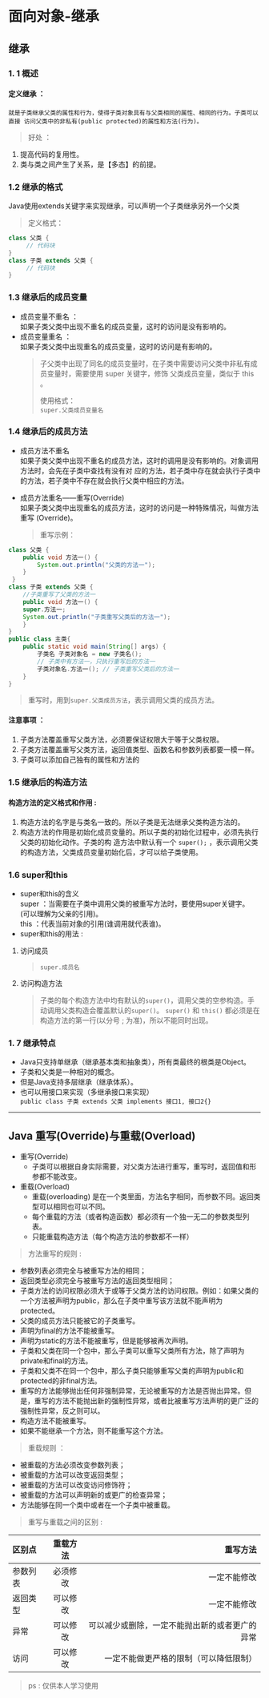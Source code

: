 # 面向对象-继承
## 继承
### 1. 1 概述
#### 定义继承 ：
    就是子类继承父类的属性和行为，使得子类对象具有与父类相同的属性、相同的行为。子类可以直接 访问父类中的非私有(public protected)的属性和方法(行为)。 
> 好处 ：
1. 提高代码的复用性。 
2. 类与类之间产生了关系，是【多态】的前提。

### 1.2 继承的格式 
Java使用extends关键字来实现继承，可以声明一个子类继承另外一个父类
> 定义格式：
~~~java
class 父类 {
     // 代码块 
}
class 子类 extends 父类 {
     // 代码块
}
~~~
### 1.3 继承后的成员变量
* 成员变量不重名 ：  
     如果子类父类中出现不重名的成员变量，这时的访问是没有影响的。
* 成员变量重名 ： \
    如果子类父类中出现重名的成员变量，这时的访问是有影响的。
    > 子父类中出现了同名的成员变量时，在子类中需要访问父类中非私有成员变量时，需要使用 super 关键字，修饰 父类成员变量，类似于 this 。
    >
    > 使用格式：\
    >`super.父类成员变量名`
### 1.4 继承后的成员方法
* 成员方法不重名\
    如果子类父类中出现不重名的成员方法，这时的调用是没有影响的。对象调用方法时，会先在子类中查找有没有对 应的方法，若子类中存在就会执行子类中的方法，若子类中不存在就会执行父类中相应的方法。
* 成员方法重名——重写(Override)\
        如果子类父类中出现重名的成员方法，这时的访问是一种特殊情况，叫做方法重写 (Override)。

   > 重写示例：

~~~java
class 父类 { 
    public void 方法一() {
        System.out.println("父类的方法一"); 
    } 
 }
class 子类 extends 父类 {
    //子类重写了父类的方法一 
    public void 方法一() {
    super.方法一;
    System.out.println("子类重写父类后的方法一"); 
    } 
}
public class 主类{
    public static void main(String[] args) {
        子类名 子类对象名 = new 子类名();
        // 子类中有方法一，只执行重写后的方法一 
        子类对象名.方法一(); // 子类重写父类后的方法一 
    } 
}
~~~
> 重写时，用到`super.父类成员方法`，表示调用父类的成员方法。
#### 注意事项 ： 
1. 子类方法覆盖重写父类方法，必须要保证权限大于等于父类权限。 
2. 子类方法覆盖重写父类方法，返回值类型、函数名和参数列表都要一模一样。
3. 子类可以添加自己独有的属性和方法的

### 1.5 继承后的构造方法
#### 构造方法的定义格式和作用 :
1. 构造方法的名字是与类名一致的。所以子类是无法继承父类构造方法的。 
2. 构造方法的作用是初始化成员变量的。所以子类的初始化过程中，必须先执行父类的初始化动作。子类的构 造方法中默认有一个 `super();` ，表示调用父类的构造方法，父类成员变量初始化后，才可以给子类使用。
### 1.6 super和this
* super和this的含义 \
super ：当需要在子类中调用父类的被重写方法时，要使用super关键字。 (可以理解为父亲的引用)。 \
this ：代表当前对象的引用(谁调用就代表谁)。 
* super和this的用法 : 
1. 访问成员
    > `super.成员名`
2. 访问构造方法 
    >子类的每个构造方法中均有默认的`super()`，调用父类的空参构造。手动调用父类构造会覆盖默认的`super()`。 `super()` 和 `this()` 都必须是在构造方法的第一行(以分号 ; 为准)，所以不能同时出现。

### 1. 7 继承特点 
* Java只支持单继承（继承基本类和抽象类），所有类最终的根类是Object。
* 子类和父类是一种相对的概念。
* 但是Java支持多层继承（继承体系）。
* 也可以用接口来实现（多继承接口来实现）\
`public class 子类 extends 父类 implements 接口1, 接口2{}`
---
## Java 重写(Override)与重载(Overload)
* 重写(Override) 
    * 子类可以根据自身实际需要，对父类方法进行重写，重写时，返回值和形参都不能改变。
* 重载(Overload)
    * 重载(overloading) 是在一个类里面，方法名字相同，而参数不同。返回类型可以相同也可以不同。
    * 每个重载的方法（或者构造函数）都必须有一个独一无二的参数类型列表。
    * 只能重载构造方法（每个构造方法的参数都不一样）
> 方法重写的规则 :
* 参数列表必须完全与被重写方法的相同；
* 返回类型必须完全与被重写方法的返回类型相同；
* 子类方法的访问权限必须大于或等于父类方法的访问权限。例如：如果父类的一个方法被声明为public，那么在子类中重写该方法就不能声明为protected。
* 父类的成员方法只能被它的子类重写。
* 声明为final的方法不能被重写。
* 声明为static的方法不能被重写，但是能够被再次声明。
* 子类和父类在同一个包中，那么子类可以重写父类所有方法，除了声明为private和final的方法。
* 子类和父类不在同一个包中，那么子类只能够重写父类的声明为public和protected的非final方法。
* 重写的方法能够抛出任何非强制异常，无论被重写的方法是否抛出异常。但是，重写的方法不能抛出新的强制性异常，或者比被重写方法声明的更广泛的强制性异常，反之则可以。
* 构造方法不能被重写。
* 如果不能继承一个方法，则不能重写这个方法。

> 重载规则 ：
* 被重载的方法必须改变参数列表；
* 被重载的方法可以改变返回类型；
* 被重载的方法可以改变访问修饰符；
* 被重载的方法可以声明新的或更广的检查异常；
* 方法能够在同一个类中或者在一个子类中被重载。

> 重写与重载之间的区别 :

|区别点|重载方法|重写方法|
|:---|:---:|---:|
|参数列表|必须修改|一定不能修改|
|返回类型|可以修改|一定不能修改|
|异常|可以修改|可以减少或删除，一定不能抛出新的或者更广的异常|
|访问|可以修改|一定不能做更严格的限制（可以降低限制）|

> ps : 仅供本人学习使用